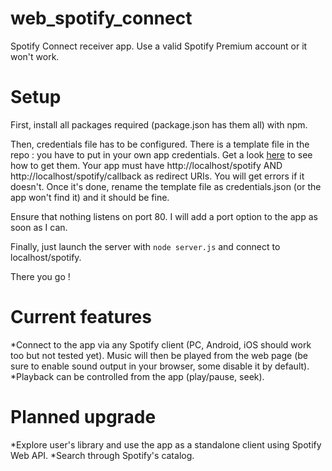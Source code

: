 # web_spotify_connect
Spotify Connect receiver app. Use a valid Spotify Premium account or it won't work.

# Setup
First, install all packages required (package.json has them all) with npm.

Then, credentials file has to be configured. There is a template file in the repo : you have to put in your own app credentials.
Get a look [here](https://developer.spotify.com/documentation/general/guides/app-settings/#register-your-app) to see how to get them.
Your app must have http://localhost/spotify AND http://localhost/spotify/callback as redirect URIs. You will get errors if it doesn't.
Once it's done, rename the template file as credentials.json (or the app won't find it) and it should be fine.

Ensure that nothing listens on port 80. I will add a port option to the app as soon as I can.

Finally, just launch the server with `node server.js` and connect to localhost/spotify.

There you go !

# Current features
*Connect to the app via any Spotify client (PC, Android, iOS should work too but not tested yet). Music will then be played from the web page (be sure to enable sound output in your browser, some disable it by default).
*Playback can be controlled from the app (play/pause, seek).

# Planned upgrade
*Explore user's library and use the app as a standalone client using Spotify Web API.
*Search through Spotify's catalog.
